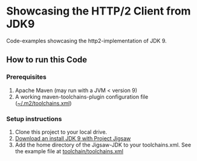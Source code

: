 # Showcasing the HTTP/2 Client from JDK9


Code-examples showcasing the http2-implementation of JDK 9.




## How to run this Code

### Prerequisites
1. Apache Maven (may run with a JVM < version 9)
1. A working maven-toolchains-plugin configuration file ([~/.m2/toolchains.xml](http://maven.apache.org/plugins/maven-toolchains-plugin/toolchains/jdk.html))


### Setup instructions
1. Clone this project to your local drive.
1. [Download an install JDK 9 with Project Jigsaw](https://jdk9.java.net/jigsaw/)
1. Add the home directory of the Jigsaw-JDK to your toolchains.xml. See the example file at [toolchain/toolchains.xml](./toolchain/toolchains.xml)
